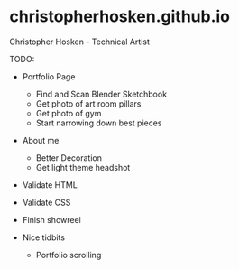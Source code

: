 # christopherhosken.github.io
Christopher Hosken - Technical Artist

TODO:
 - Portfolio Page
    - Find and Scan Blender Sketchbook
    - Get photo of art room pillars
    - Get photo of gym
    - Start narrowing down best pieces

 - About me
   - Better Decoration
   - Get light theme headshot

 - Validate HTML
 - Validate CSS
 
 - Finish showreel


 - Nice tidbits
   - Portfolio scrolling